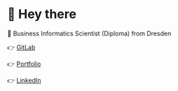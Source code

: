 # :wave: Hey there

:school_satchel: Business Informatics Scientist (Diploma) from Dresden

:point_right: [GitLab](https://gitlab.com/klemenstraeger)

:point_right: [Portfolio](https://www.klemenstraeger.dev/)

:point_right: [LinkedIn](https://www.linkedin.com/in/klemens-tr%C3%A4ger-003b68198/)



